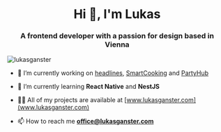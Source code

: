 <h1 align="center">Hi 👋, I'm Lukas</h1>
<h3 align="center">A frontend developer with a passion for design based in Vienna</h3>

<p align="left"> <img src="https://komarev.com/ghpvc/?username=lukasganster&label=Profile%20views&color=0e75b6&style=flat" alt="lukasganster" /> </p>

- 🔭 I’m currently working on [headlines](https://github.com/lukasganster/headlines), [SmartCooking](https://www.smartcooking.at) and [PartyHub](https://github.com/PartyHubAT)

- 🌱 I’m currently learning **React Native** and **NestJS**

- 👨‍💻 All of my projects are available at [www.lukasganster.com](www.lukasganster.com)

- 📫 How to reach me **office@lukasganster.com**
